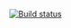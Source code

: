 [![Build status](https://ci.appveyor.com/api/projects/status/rt972delr5gsisnd/branch/main?svg=true)](https://ci.appveyor.com/project/katerina331/java-aqa-55-dz-2-pattern/branch/main)

